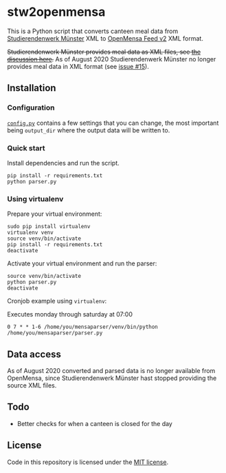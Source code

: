 # stw2openmensa

This is a Python script that converts canteen meal data from [Studierendenwerk Münster](https://www.stw-muenster.de/) XML to [OpenMensa Feed v2](http://doc.openmensa.org/feed/v2/) XML format.

~~Studierendenwerk Münster provides meal data as XML files, see [the discussion here](https://github.com/ifgi-webteam/mensaparser/issues/4#issuecomment-260331519).~~ As of August 2020 Studierendenwerk Münster no longer provides meal data in XML format (see [issue #15](https://github.com/chk1/stw2openmensa/issues/15)).

## Installation

### Configuration

[`config.py`](config.py) contains a few settings that you can change, the most important being `output_dir` where the output data will be written to.

### Quick start

Install dependencies and run the script.

```
pip install -r requirements.txt
python parser.py
```

### Using virtualenv

Prepare your virtual environment:
```
sudo pip install virtualenv
virtualenv venv
source venv/bin/activate
pip install -r requirements.txt
deactivate
```

Activate your virtual environment and run the parser:
```
source venv/bin/activate
python parser.py
deactivate
```

Cronjob example using `virtualenv`:

Executes monday through saturday at 07:00

```
0 7 * * 1-6 /home/you/mensaparser/venv/bin/python /home/you/mensaparser/parser.py
```

## Data access

As of August 2020 converted and parsed data is no longer available from OpenMensa, since Studierendenwerk Münster hast stopped providing the source XML files.

## Todo

* Better checks for when a canteen is closed for the day

## License

Code in this repository is licensed under the [MIT license](LICENSE).
